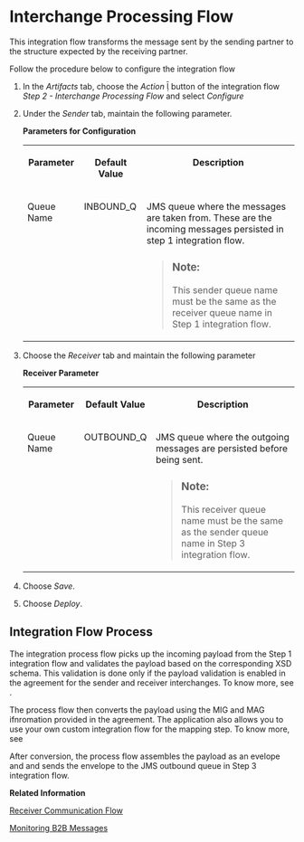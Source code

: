 <!-- loio7d3bce9478974229af1abf9121fe47e6 -->

<link rel="stylesheet" type="text/css" href="../css/sap-icons.css"/>

# Interchange Processing Flow

This integration flow transforms the message sent by the sending partner to the structure expected by the receiving partner.

Follow the procedure below to configure the integration flow

1.  In the *Artifacts* tab, choose the *Action* <span class="SAP-icons-V5"></span> button of the integration flow *Step 2 - Interchange Processing Flow* and select *Configure*

2.  Under the *Sender* tab, maintain the following parameter.

    **Parameters for Configuration**


    <table>
    <tr>
    <th valign="top">

    Parameter
    
    </th>
    <th valign="top">

    Default Value
    
    </th>
    <th valign="top">

    Description
    
    </th>
    </tr>
    <tr>
    <td valign="top">
    
    Queue Name
    
    </td>
    <td valign="top">
    
    INBOUND\_Q
    
    </td>
    <td valign="top">
    
    JMS queue where the messages are taken from. These are the incoming messages persisted in step 1 integration flow.

    > ### Note:  
    > This sender queue name must be the same as the receiver queue name in Step 1 integration flow.


    
    </td>
    </tr>
    </table>
    
3.  Choose the *Receiver* tab and maintain the following parameter

    **Receiver Parameter**


    <table>
    <tr>
    <th valign="top">

    Parameter
    
    </th>
    <th valign="top">

    Default Value
    
    </th>
    <th valign="top">

    Description
    
    </th>
    </tr>
    <tr>
    <td valign="top">
    
    Queue Name
    
    </td>
    <td valign="top">
    
    OUTBOUND\_Q
    
    </td>
    <td valign="top">
    
    JMS queue where the outgoing messages are persisted before being sent.

    > ### Note:  
    > This receiver queue name must be the same as the sender queue name in Step 3 integration flow.


    
    </td>
    </tr>
    </table>
    
4.  Choose *Save*.
5.  Choose *Deploy*.



<a name="loio7d3bce9478974229af1abf9121fe47e6__section_mtw_jdg_nrb"/>

## Integration Flow Process

The integration process flow picks up the incoming payload from the Step 1 integration flow and validates the payload based on the corresponding XSD schema. This validation is done only if the payload validation is enabled in the agreement for the sender and receiver interchanges. To know more, see .

The process flow then converts the payload using the MIG and MAG ifnromation provided in the agreement. The application also allows you to use your own custom integration flow for the mapping step. To know more, see

After conversion, the process flow assembles the payload as an evelope and and sends the envelope to the JMS outbound queue in Step 3 integration flow.

**Related Information**  


[Receiver Communication Flow](receiver-communication-flow-cd233d1.md "This integration flow gets the final message from the queue and sends it to the receiver.")

[Monitoring B2B Messages](monitoring-b2b-messages-b5e1fc9.md "The Business to Business (B2B) Monitoring view allows you to check the processing status of your B2B interchanges.")

